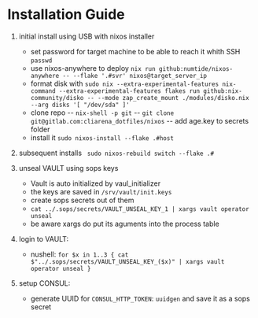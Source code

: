 # Installation Guide

1. initial install using USB with nixos installer
    - set password for target machine to be able to reach it whith SSH `passwd`
    - use nixos-anywhere to deploy 
    `nix run github:numtide/nixos-anywhere -- --flake '.#svr' nixos@target_server_ip`
    - format disk with
    `sudo nix --extra-experimental-features nix-command --extra-experimental-features flakes run github:nix-community/disko -- --mode zap_create_mount ./modules/disko.nix --arg disks '[ "/dev/sda" ]'`
    - clone repo 
    -- `nix-shell -p git`
    -- `git clone git@gitlab.com:cliarena_dotfiles/nixos`
    -- add age.key to secrets folder
    - install it `sudo nixos-install --flake .#host`

2. subsequent installs ` sudo nixos-rebuild switch --flake .#`

3. unseal VAULT using sops keys
    - Vault is auto initialized by vaul_initializer
    - the keys are saved in `/srv/vault/init.keys`
    - create sops secrets out of them
    - `cat ../.sops/secrets/VAULT_UNSEAL_KEY_1 | xargs vault operator unseal`
    - be aware xargs do put its aguments into the process table

4. login to VAULT: 
    - nushell: `for $x in 1..3 { cat $"../.sops/secrets/VAULT_UNSEAL_KEY_($x)" | xargs vault operator unseal }`

5. setup CONSUL:
    - generate UUID for `CONSUL_HTTP_TOKEN`: `uuidgen` and save it as a sops secret
